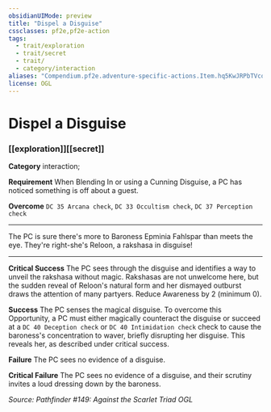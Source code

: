 ```yaml
---
obsidianUIMode: preview
title: "Dispel a Disguise"
cssclasses: pf2e,pf2e-action
tags:
  - trait/exploration
  - trait/secret
  - trait/
  - category/interaction
aliases: "Compendium.pf2e.adventure-specific-actions.Item.hq5KwJRPbTVcoD3k"
license: OGL
---
```

# Dispel a Disguise

### [[exploration]][[secret]]

**Category** interaction; 




**Requirement** When Blending In or using a Cunning Disguise, a PC has noticed something is off about a guest.

**Overcome** `DC 35 Arcana check`, `DC 33 Occultism check`, `DC 37 Perception check`

* * *

The PC is sure there's more to Baroness Epminia Fahlspar than meets the eye. They're right-she's Reloon, a rakshasa in disguise!

* * *

**Critical Success** The PC sees through the disguise and identifies a way to unveil the rakshasa without magic. Rakshasas are not unwelcome here, but the sudden reveal of Reloon's natural form and her dismayed outburst draws the attention of many partyers. Reduce Awareness by 2 (minimum 0).

**Success** The PC senses the magical disguise. To overcome this Opportunity, a PC must either magically counteract the disguise or succeed at a `DC 40 Deception check` or `DC 40 Intimidation check` check to cause the baroness's concentration to waver, briefly disrupting her disguise. This reveals her, as described under critical success.

**Failure** The PC sees no evidence of a disguise.

**Critical Failure** The PC sees no evidence of a disguise, and their scrutiny invites a loud dressing down by the baroness.

*Source: Pathfinder #149: Against the Scarlet Triad*
*OGL*